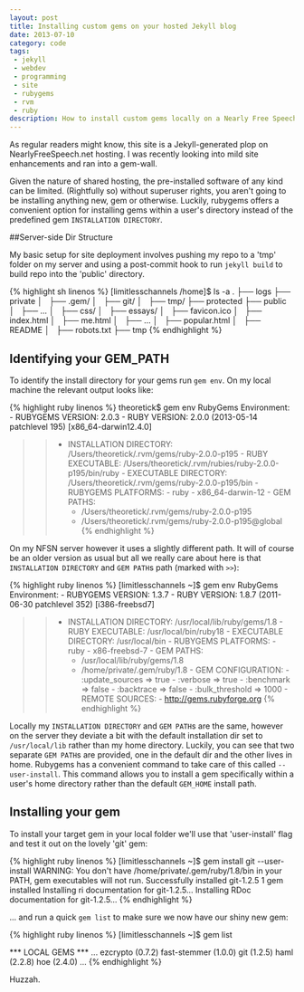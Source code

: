 ```yaml
---
layout: post
title: Installing custom gems on your hosted Jekyll blog
date: 2013-07-10
category: code
tags:
 - jekyll
 - webdev
 - programming
 - site
 - rubygems
 - rvm
 - ruby
description: How to install custom gems locally on a Nearly Free Speech-hosted jekyll site
---
```


As regular readers might know, this site is a Jekyll-generated plop on
 NearlyFreeSpeech.net hosting.  I was recently looking into mild site
 enhancements and ran into a gem-wall.

Given the nature of shared hosting, the pre-installed software of any
kind can be limited. (Rightfully so) without superuser rights, you
 aren't going to be installing anything new, gem or otherwise.  Luckily,
 rubygems offers a convenient option for installing gems within a user's
 directory instead of the predefined gem ````INSTALLATION DIRECTORY````.

##Server-side Dir Structure

My basic setup for site deployment involves pushing my repo to a 'tmp'
folder on my server and using a post-commit hook to run ````jekyll
build```` to build repo into the 'public' directory.

{% highlight sh linenos %}
  [limitlesschannels /home]$ ls -a
  .
  ├── logs
  ├── private
  │   ├── .gem/
  │   ├── git/
  │   ├── tmp/
  ├── protected
  ├── public
  │   ├── ...
  │   ├── css/
  │   ├── essays/
  │   ├── favicon.ico
  │   ├── index.html
  │   ├── me.html
  │   ├── ...
  │   ├── popular.html
  │   ├── README
  │   ├── robots.txt
  ├── tmp
{% endhighlight %}


## Identifying your GEM_PATH

To identify the install directory for your gems run ````gem env````.  On
my local machine the relevant output looks like:

{% highlight ruby linenos %}
  theoretick$ gem env
  RubyGems Environment:
    - RUBYGEMS VERSION: 2.0.3
    - RUBY VERSION: 2.0.0 (2013-05-14 patchlevel 195)
      [x86_64-darwin12.4.0]
  >>- INSTALLATION DIRECTORY:
  >>/Users/theoretick/.rvm/gems/ruby-2.0.0-p195
    - RUBY EXECUTABLE:
      /Users/theoretick/.rvm/rubies/ruby-2.0.0-p195/bin/ruby
    - EXECUTABLE DIRECTORY:
      /Users/theoretick/.rvm/gems/ruby-2.0.0-p195/bin
    - RUBYGEMS PLATFORMS:
      - ruby
      - x86_64-darwin-12
    - GEM PATHS:
  >>   - /Users/theoretick/.rvm/gems/ruby-2.0.0-p195
  >>   - /Users/theoretick/.rvm/gems/ruby-2.0.0-p195@global
{% endhighlight %}


On my NFSN server however it uses a slightly different path. It will of
course be an older version as usual but all we really care about here is
that ````INSTALLATION DIRECTORY```` and ````GEM PATH````s path (marked
with ````>>````):

{% highlight ruby linenos %}
  [limitlesschannels ~]$ gem env
  RubyGems Environment:
    - RUBYGEMS VERSION: 1.3.7
    - RUBY VERSION: 1.8.7 (2011-06-30 patchlevel 352) [i386-freebsd7]
  >>- INSTALLATION DIRECTORY: /usr/local/lib/ruby/gems/1.8
    - RUBY EXECUTABLE: /usr/local/bin/ruby18
    - EXECUTABLE DIRECTORY: /usr/local/bin
    - RUBYGEMS PLATFORMS:
      - ruby
      - x86-freebsd-7
    - GEM PATHS:
  >>   - /usr/local/lib/ruby/gems/1.8
  >>   - /home/private/.gem/ruby/1.8
    - GEM CONFIGURATION:
       - :update_sources => true
       - :verbose => true
       - :benchmark => false
       - :backtrace => false
       - :bulk_threshold => 1000
    - REMOTE SOURCES:
       - http://gems.rubyforge.org
{% endhighlight %}


Locally my ````INSTALLATION DIRECTORY```` and ````GEM PATH````s are the
same, however on the server they deviate a bit with the default
installation dir set to ````/usr/local/lib```` rather than my home
directory.  Luckily, you can see that two separate ````GEM PATH````s are
provided, one in the default dir and the other lives in home.  Rubygems
has a convenient command to take care of this called
````--user-install````.
This command allows you to install a gem specifically within a user's
home directory rather than the default ````GEM_HOME```` install path.


## Installing your gem

To install your target gem in your local folder we'll use that
'user-install' flag and test it out on the lovely 'git' gem:

{% highlight ruby linenos %}
  [limitlesschannels ~]$ gem install git --user-install
  WARNING:  You don't have /home/private/.gem/ruby/1.8/bin in your
  PATH, gem executables will not run.
  Successfully installed git-1.2.5
  1 gem installed
  Installing ri documentation for git-1.2.5...
  Installing RDoc documentation for git-1.2.5...
{% endhighlight %}

... and run a quick ````gem list```` to make sure we now have our shiny
new gem:

{% highlight ruby linenos %}
  [limitlesschannels ~]$ gem list

  *** LOCAL GEMS ***
  ...
  ezcrypto (0.7.2)
  fast-stemmer (1.0.0)
  git (1.2.5)
  haml (2.2.8)
  hoe (2.4.0)
  ...
{% endhighlight %}

Huzzah.
